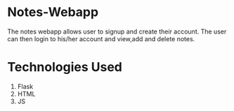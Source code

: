 # Notes-Webapp

The notes webapp allows user to signup and create their account. The user can then login to his/her account and view,add and delete notes.

# Technologies Used
1. Flask
2. HTML
3. JS
